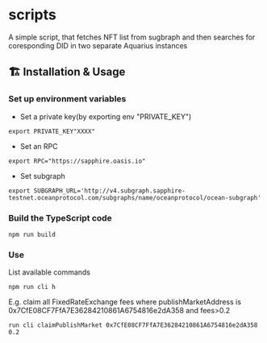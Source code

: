 # scripts
A simple script, that fetches NFT list from sugbraph and then searches for coresponding DID in two separate Aquarius instances

## 🏗 Installation & Usage

### Set up environment variables

- Set a private key(by exporting env "PRIVATE_KEY")

```
export PRIVATE_KEY"XXXX"
```

- Set an RPC

```
export RPC="https://sapphire.oasis.io"
```

- Set subgraph

```
export SUBGRAPH_URL='http://v4.subgraph.sapphire-testnet.oceanprotocol.com/subgraphs/name/oceanprotocol/ocean-subgraph'
```


### Build the TypeScript code

```
npm run build
```

### Use

List available commands

```
npm run cli h
```

E.g. claim all FixedRateExchange fees where publishMarketAddress is 0x7CfE08CF7FfA7E36284210861A6754816e2dA358 and fees>0.2

```
run cli claimPublishMarket 0x7CfE08CF7FfA7E36284210861A6754816e2dA358 0.2